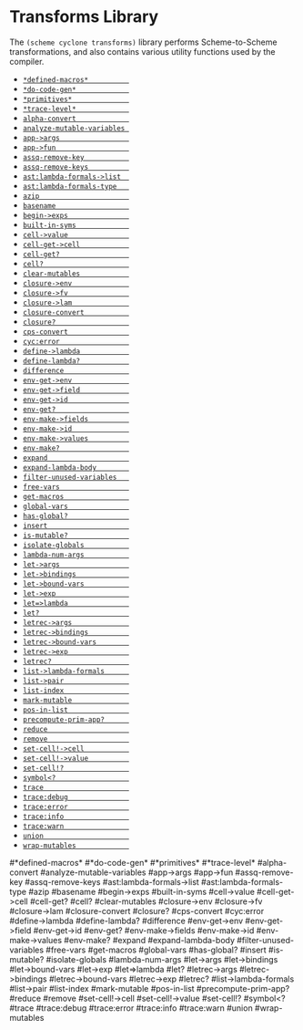 # Transforms Library

The `(scheme cyclone transforms)` library performs Scheme-to-Scheme transformations, and also contains various utility functions used by the compiler.

- [`*defined-macros*          `](#*defined-macros)
- [`*do-code-gen*             `](#*do-code-gen)
- [`*primitives*              `](#*primitives)
- [`*trace-level*             `](#*trace-level)
- [`alpha-convert             `](#alpha-convert)
- [`analyze-mutable-variables `](#analyze-mutable-variables)
- [`app->args                 `](#app-args) 
- [`app->fun                  `](#app-fun) 
- [`assq-remove-key           `](#assq-remove-key)
- [`assq-remove-keys          `](#assq-remove-keys)
- [`ast:lambda-formals->list  `](#astlambda-formals-list)
- [`ast:lambda-formals-type   `](#astlambda-formals-type)
- [`azip                      `](#azip)
- [`basename                  `](#basename)
- [`begin->exps               `](#begin-exps)
- [`built-in-syms             `](#built-in-syms)
- [`cell->value               `](#cell-value)
- [`cell-get->cell            `](#cell-get-cell)
- [`cell-get?                 `](#cell-get)
- [`cell?                     `](#cell)
- [`clear-mutables            `](#clear-mutables)
- [`closure->env              `](#closure-env)
- [`closure->fv               `](#closure-fv)
- [`closure->lam              `](#closure-lam) 
- [`closure-convert           `](#closure-convert)
- [`closure?                  `](#closure)
- [`cps-convert               `](#cps-convert)
- [`cyc:error                 `](#cycerror)
- [`define->lambda            `](#define-lambda) 
- [`define-lambda?            `](#define-lambda-1)
- [`difference                `](#difference)
- [`env-get->env              `](#env-get-env)
- [`env-get->field            `](#env-get-field)
- [`env-get->id               `](#env-get-id)
- [`env-get?                  `](#env-get)
- [`env-make->fields          `](#env-make-fields)
- [`env-make->id              `](#env-make-id)
- [`env-make->values          `](#env-make-values)
- [`env-make?                 `](#env-make)
- [`expand                    `](#expand)
- [`expand-lambda-body        `](#expand-lambda-body)
- [`filter-unused-variables   `](#filter-unused-variables)
- [`free-vars                 `](#free-vars)
- [`get-macros                `](#get-macros)
- [`global-vars               `](#global-vars) 
- [`has-global?               `](#has-global)
- [`insert                    `](#insert)
- [`is-mutable?               `](#is-mutable)
- [`isolate-globals           `](#isolate-globals)
- [`lambda-num-args           `](#lambda-num-args)
- [`let->args                 `](#let-args)
- [`let->bindings             `](#let-bindings) 
- [`let->bound-vars           `](#let-bound-vars)
- [`let->exp                  `](#let-exp)
- [`let=>lambda               `](#letlambda)
- [`let?                      `](#let)
- [`letrec->args              `](#letrec-args)
- [`letrec->bindings          `](#letrec-bindings)
- [`letrec->bound-vars        `](#letrec-bound-vars)
- [`letrec->exp               `](#letrec-exp)
- [`letrec?                   `](#letrec)
- [`list->lambda-formals      `](#list-lambda-formals)
- [`list->pair                `](#list-pair)
- [`list-index                `](#list-index)
- [`mark-mutable              `](#mark-mutable)
- [`pos-in-list               `](#pos-in-list)
- [`precompute-prim-app?      `](#precompute-prim-app)
- [`reduce                    `](#reduce)
- [`remove                    `](#remove)
- [`set-cell!->cell           `](#set-cell-cell)
- [`set-cell!->value          `](#set-cell-value)
- [`set-cell!?                `](#set-cell)
- [`symbol<?                  `](#symbol)
- [`trace                     `](#trace)
- [`trace:debug               `](#tracedebug)
- [`trace:error               `](#traceerror)
- [`trace:info                `](#traceinfo)
- [`trace:warn                `](#tracewarn)
- [`union                     `](#union)
- [`wrap-mutables             `](#wrap-mutables)

#\*defined-macros\* 
#\*do-code-gen\*
#\*primitives\*
#\*trace-level\*
#alpha-convert 
#analyze-mutable-variables 
#app->args 
#app->fun 
#assq-remove-key 
#assq-remove-keys 
#ast:lambda-formals->list
#ast:lambda-formals-type
#azip 
#basename
#begin->exps 
#built-in-syms
#cell->value 
#cell-get->cell 
#cell-get? 
#cell? 
#clear-mutables
#closure->env 
#closure->fv 
#closure->lam 
#closure-convert 
#closure? 
#cps-convert 
#cyc:error
#define->lambda 
#define-lambda? 
#difference 
#env-get->env
#env-get->field 
#env-get->id 
#env-get? 
#env-make->fields 
#env-make->id 
#env-make->values 
#env-make? 
#expand 
#expand-lambda-body
#filter-unused-variables 
#free-vars 
#get-macros
#global-vars 
#has-global? 
#insert
#is-mutable? 
#isolate-globals 
#lambda-num-args
#let->args 
#let->bindings 
#let->bound-vars 
#let->exp 
#let=>lambda 
#let? 
#letrec->args 
#letrec->bindings 
#letrec->bound-vars 
#letrec->exp 
#letrec? 
#list->lambda-formals 
#list->pair 
#list-index
#mark-mutable
#pos-in-list 
#precompute-prim-app? 
#reduce 
#remove 
#set-cell!->cell 
#set-cell!->value 
#set-cell!? 
#symbol<? 
#trace
#trace:debug
#trace:error
#trace:info
#trace:warn
#union 
#wrap-mutables 
